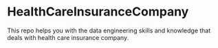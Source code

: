# HealthCareInsuranceCompany
This repo helps you with the data engineering skills and knowledge that deals with health care insurance company.
